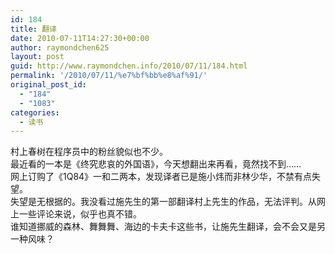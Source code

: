 ```yaml
---
id: 184
title: 翻译
date: 2010-07-11T14:27:30+00:00
author: raymondchen625
layout: post
guid: http://www.raymondchen.info/2010/07/11/184.html
permalink: '/2010/07/11/%e7%bf%bb%e8%af%91/'
original_post_id:
  - "184"
  - "1083"
categories:
  - 读书
---
```

&#26449;&#19978;&#26149;&#26641;&#22312;&#31243;&#24207;&#21592;&#20013;&#30340;&#31881;&#19997;&#35980;&#20284;&#20063;&#19981;&#23569;&#12290;  
&#26368;&#36817;&#30475;&#30340;&#19968;&#26412;&#26159;&#12298;&#32456;&#31350;&#24754;&#21696;&#30340;&#22806;&#22269;&#35821;&#12299;&#65292;&#20170;&#22825;&#24819;&#32763;&#20986;&#26469;&#20877;&#30475;&#65292;&#31455;&#28982;&#25214;&#19981;&#21040;&#8230;&#8230;  
&#32593;&#19978;&#35746;&#36141;&#20102;&#12298;1Q84&#12299;&#19968;&#21644;&#20108;&#20004;&#26412;&#65292;&#21457;&#29616;&#35793;&#32773;&#24050;&#26159;&#26045;&#23567;&#28828;&#32780;&#38750;&#26519;&#23569;&#21326;&#65292;&#19981;&#31105;&#26377;&#28857;&#22833;&#26395;&#12290;  
&#22833;&#26395;&#26159;&#26080;&#26681;&#25454;&#30340;&#12290;&#25105;&#27809;&#30475;&#36807;&#26045;&#20808;&#29983;&#30340;&#31532;&#19968;&#37096;&#32763;&#35793;&#26449;&#19978;&#20808;&#29983;&#30340;&#20316;&#21697;&#65292;&#26080;&#27861;&#35780;&#21028;&#12290;&#20174;&#32593;&#19978;&#19968;&#20123;&#35780;&#35770;&#26469;&#35828;&#65292;&#20284;&#20046;&#20063;&#30495;&#19981;&#38169;&#12290;  
&#35841;&#30693;&#36947;&#25386;&#23041;&#30340;&#26862;&#26519;&#12289;&#33310;&#33310;&#33310;&#12289;&#28023;&#36793;&#30340;&#21345;&#22827;&#21345;&#36825;&#20123;&#20070;&#65292;&#35753;&#26045;&#20808;&#29983;&#32763;&#35793;&#65292;&#20250;&#19981;&#20250;&#21448;&#26159;&#21478;&#19968;&#31181;&#39118;&#21619;&#65311;